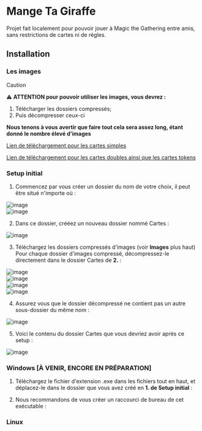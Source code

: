 # Mange Ta Giraffe

Projet fait localement pour pouvoir jouer à Magic the Gathering entre amis, sans restrictions de cartes ni de règles.

## Installation

### Les images
> [!caution]
> :warning: **ATTENTION pour pouvoir utiliser les images, vous devrez :**
> 1. Télécharger les dossiers compressés;
> 2. Puis décompresser ceux-ci
> 
> **Nous tenons à vous avertir que faire tout cela sera assez long, étant donné le nombre élevé d'images**

[Lien de téléchargement pour les cartes simples](https://send.tresorit.com/a#qClLSz0g8ijnK5-BBRTcQA)  

[Lien de téléchargement pour les cartes doubles ainsi que les cartes tokens](https://send.tresorit.com/a#-NnRnh4QGKREkdN78lYHIQ)

### Setup initial
1. Commencez par vous créer un dossier du nom de votre choix, il peut être situé n'importe où :  
   
![image](./.guide/1_1.png)  
![image](./.guide/1_2.png)  

2. Dans ce dossier, crééez un nouveau dossier nommé Cartes :  

![image](./.guide/2_2.png)  

3. Téléchargez les dossiers compressés d'images (voir **Images** plus haut) Pour chaque dossier d'images compressé, décompressez-le directement dans le dossier Cartes de **2.** :  

![image](./.guide/3_1.png)  
![image](./.guide/3_2.png)  
![image](./.guide/3_3.png)  
![image](./.guide/3_4.png)  

4. Assurez vous que le dossier décompressé ne contient pas un autre sous-dossier du même nom :
   
![image](./.guide/4_1.png)  
  
5. Voici le contenu du dossier Cartes que vous devriez avoir après ce setup :

![image](./.guide/4_2.png)  




### Windows [À VENIR, ENCORE EN PRÉPARATION]
1. Téléchargez le fichier d'extension .exe dans les fichiers tout en haut, et déplacez-le dans le dossier que vous avez créé en **1. de Setup initial** :  
   
2. Nous recommandons de vous créer un raccourci de bureau de cet exécutable :  


### Linux
